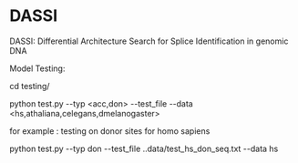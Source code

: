 # DASSI

DASSI: Differential Architecture Search for Splice Identification in genomic DNA



Model Testing:

cd testing/

python test.py --typ <acc,don> --test_file <path to test seq file> --data <hs,athaliana,celegans,dmelanogaster>

for example : testing on donor sites for homo sapiens

python test.py --typ don --test_file ..data/test_hs_don_seq.txt --data hs

